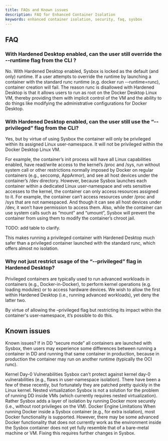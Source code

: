 ```yaml
---
title: FAQs and Known issues
description: FAQ for Enhanced Container Isolation 
keywords: enhanced container isolation, security, faq, sysbox
---
```



## FAQ

### With Hardened Desktop enabled, can the user still override the --runtime flag from the CLI ?

No. With Hardened Desktop enabled, Sysbox is locked as the default (and only) runtime. If a user attempts to override the runtime by launching a container with the standard runc runtime (e.g. docker run --runtime=runc), container creation will fail. The reason runc is disallowed with Hardened Desktop is that it allows users to run as root on the Docker Desktop Linux VM, thereby providing them with implicit control of the VM and the ability to do things like modifying the administrative configurations for Docker Desktop.

### With Hardened Desktop enabled, can the user still use the “--privileged” flag from the CLI?

Yes, but by virtue of using Sysbox the container will only be privileged within its assigned Linux user-namespace. It will not be privileged within the Docker Desktop Linux VM. 

For example, the container’s init process will have all Linux capabilities enabled, have read/write access to the kernel’s /proc and /sys, run without system call or other restrictions normally imposed by Docker on regular containers (e.g., seccomp, AppArmor), and see all host devices under the container’s /dev directory. However, because Sysbox launches each container within a dedicated Linux user-namespace and vets sensitive accesses to the kernel, the container can only access resources assigned to it. For example, the container can’t access resources under /proc and /sys that are not namespaced. And though it can see all host devices under /dev, it won’t have permission to access them. Also, while the container can use system calls such as “mount” and “umount”, Sysbox will prevent the container from using them to modify the container’s chroot jail.

TODO: add table to clarify.

This makes running a privileged container with Hardened Desktop much safer than a privileged container launched with the standard runc, which offers almost no isolation.

### Why not just restrict usage of the “--privileged” flag in Hardened Desktop?

Privileged containers are typically used to run advanced workloads in containers (e.g., Docker-in-Docker), to perform kernel operations (e.g. loading modules) or to access hardware devices. We wish to allow the first within Hardened Desktop (i.e., running advanced workloads), yet deny the latter two.

By virtue of allowing the –privileged flag but restricting its impact within the container's user-namespace, it’s possible to do this.


## Known issues

Known issues?
If in DD “secure mode” all containers are launched with Sysbox, then users may experience some differences between running a container in DD and running that same container in production, because in production the container may run on another runtime (typically the OCI runc). 


Kernel Day-0 Vulnerabilities
Sysbox can’t protect against kernel day-0 vulnerabilities (e.g., flaws in user-namespace isolation). There have been a few of these recently, but fortunately they are patched pretty quickly in the Linux kernel.
Nested virtualization
Sysbox is not a solution for the problem of running DD inside VMs (which currently requires nested virtualization). Rather Sysbox adds a layer of isolation by running Docker more securely (i.e., without root privileges on the VM).
Docker Engine Limitations
When running Docker inside a Sysbox container (e.g., for extra isolation), most Docker functionality is supported. However, there may be some advanced Docker functionality that does not currently work as the environment inside the Sysbox container does not yet fully resemble that of a bare-metal machine or VM. Fixing this requires further changes in Sysbox.

